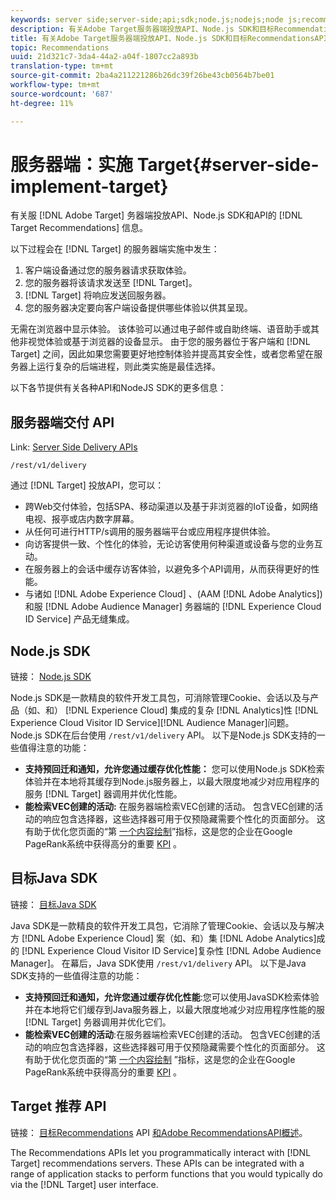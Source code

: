 ```yaml
---
keywords: server side;server-side;api;sdk;node.js;nodejs;node js;recommendations api;api:apis
description: 有关Adobe Target服务器端投放API、Node.js SDK和目标RecommendationsAPI的信息。
title: 有关Adobe Target服务器端投放API、Node.js SDK和目标RecommendationsAPI的信息。
topic: Recommendations
uuid: 21d321c7-3da4-44a2-a04f-1807cc2a893b
translation-type: tm+mt
source-git-commit: 2ba4a211221286b26dc39f26be43cb0564b7be01
workflow-type: tm+mt
source-wordcount: '687'
ht-degree: 11%

---
```



# 服务器端：实施 Target{#server-side-implement-target}

有关服 [!DNL Adobe Target] 务器端投放API、Node.js SDK和API的 [!DNL Target Recommendations] 信息。

以下过程会在 [!DNL Target] 的服务器端实施中发生：

1. 客户端设备通过您的服务器请求获取体验。
1. 您的服务器将该请求发送至 [!DNL Target]。
1. [!DNL Target] 将响应发送回服务器。
1. 您的服务器决定要向客户端设备提供哪些体验以供其呈现。

无需在浏览器中显示体验。 该体验可以通过电子邮件或自助终端、语音助手或其他非视觉体验或基于浏览器的设备显示。 由于您的服务器位于客户端和 [!DNL Target] 之间，因此如果您需要更好地控制体验并提高其安全性，或者您希望在服务器上运行复杂的后端进程，则此类实施是最佳选择。

以下各节提供有关各种API和NodeJS SDK的更多信息：

## 服务器端交付 API

Link: [Server Side Delivery APIs](https://developers.adobetarget.com/api/delivery-api/)

`/rest/v1/delivery`

通过 [!DNL Target] 投放API，您可以：

* 跨Web交付体验，包括SPA、移动渠道以及基于非浏览器的IoT设备，如网络电视、报亭或店内数字屏幕。
* 从任何可进行HTTP/s调用的服务器端平台或应用程序提供体验。
* 向访客提供一致、个性化的体验，无论访客使用何种渠道或设备与您的业务互动。
* 在服务器上的会话中缓存访客体验，以避免多个API调用，从而获得更好的性能。
* 与诸如 [!DNL Adobe Experience Cloud] 、(AAM [!DNL Adobe Analytics])和服 [!DNL Adobe Audience Manager] 务器端的 [!DNL Experience Cloud ID Service] 产品无缝集成。

## Node.js SDK

链接： [Node.js SDK](https://github.com/adobe/target-nodejs-sdk)

Node.js SDK是一款精良的软件开发工具包，可消除管理Cookie、会话以及与产品（如、和） [!DNL Experience Cloud] 集成的复杂 [!DNL Analytics]性 [!DNL Experience Cloud Visitor ID Service][!DNL Audience Manager]问题。 Node.js SDK在后台使用 `/rest/v1/delivery` API。 以下是Node.js SDK支持的一些值得注意的功能：

* **支持预回迁和通知，允许您通过缓存优化性能：** 您可以使用Node.js SDK检索体验并在本地将其缓存到Node.js服务器上，以最大限度地减少对应用程序的服务 [!DNL Target] 器调用并优化性能。
* **能检索VEC创建的活动:** 在服务器端检索VEC创建的活动。 包含VEC创建的活动的响应包含选择器，这些选择器可用于仅预隐藏需要个性化的页面部分。 这有助于优化您页面的“第 [一个内容绘制](https://developers.google.com/web/fundamentals/performance/user-centric-performance-metrics.html)”指标，这是您的企业在Google PageRank系统中获得高分的重要 [KPI](https://en.wikipedia.org/wiki/PageRank) 。

## 目标Java SDK

链接： [目标Java SDK](https://github.com/adobe/target-java-sdk)

Java SDK是一款精良的软件开发工具包，它消除了管理Cookie、会话以及与解决方 [!DNL Adobe Experience Cloud] 案（如、和）集 [!DNL Adobe Analytics]成的 [!DNL Experience Cloud Visitor ID Service]复杂性 [!DNL Adobe Audience Manager]。 在幕后，Java SDK使用 `/rest/v1/delivery` API。 以下是Java SDK支持的一些值得注意的功能：

* **支持预回迁和通知，允许您通过缓存优化性能**:您可以使用JavaSDK检索体验并在本地将它们缓存到Java服务器上，以最大限度地减少对应用程序性能的服 [!DNL Target] 务器调用并优化它们。
* **能检索VEC创建的活动**:在服务器端检索VEC创建的活动。 包含VEC创建的活动的响应包含选择器，这些选择器可用于仅预隐藏需要个性化的页面部分。 这有助于优化您页面的“第 [一个内容绘制](https://developers.google.com/web/fundamentals/performance/user-centric-performance-metrics.html) ”指标，这是您的企业在Google PageRank系统中获得高分的重要 [KPI](https://en.wikipedia.org/wiki/PageRank) 。

## Target 推荐 API

链接： [目标Recommendations](https://developers.adobetarget.com/api/recommendations) API [和Adobe RecommendationsAPI概述](https://docs.adobe.com/content/help/en/target-learn/recommendations-api-tutorial/recs-api-overview.html)。

The Recommendations APIs let you programmatically interact with [!DNL Target] recommendations servers. These APIs can be integrated with a range of application stacks to perform functions that you would typically do via the [!DNL Target] user interface.
